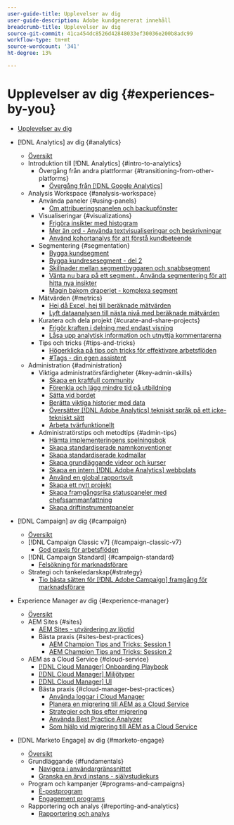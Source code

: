 ```yaml
---
user-guide-title: Upplevelser av dig
user-guide-description: Adobe kundgenererat innehåll
breadcrumb-title: Upplevelser av dig
source-git-commit: 41ca454dc8526d42848033ef30036e200b8adc99
workflow-type: tm+mt
source-wordcount: '341'
ht-degree: 13%

---
```



# Upplevelser av dig {#experiences-by-you}

+ [Upplevelser av dig](/help/overview.md)

+ [!DNL Analytics] av dig {#analytics}
   + [Översikt](/help/analytics/overview.md)
   + Introduktion till [!DNL Analytics] {#intro-to-analytics}
      + Övergång från andra plattformar {#transitioning-from-other-platforms}
         + [Övergång från [!DNL Google Analytics]](/help/analytics/intro-to-analytics/transitioning-from-other-platforms/transition-from-google-analytics.md)
   + Analysis Workspace {#analysis-workspace}
      + Använda paneler {#using-panels}
         + [Om attribueringspanelen och backupfönster](/help/analytics/analysis-workspace/using-panels/understanding-adobe-analytics-attribution-panel-and-lookback-windows.md)
      + Visualiseringar {#visualizations}
         + [Frigöra insikter med histogram](/help/analytics/analysis-workspace/visualizations/unlocking-insights-with-histograms.md)
         + [Mer än ord - Använda textvisualiseringar och beskrivningar](/help/analytics/analysis-workspace/visualizations/more-than-words-using-text-visualizations-and-descriptions.md)
         + [Använd kohortanalys för att förstå kundbeteende](/help/analytics/analysis-workspace/visualizations/use-cohort-analysis-to-understand-customer-behavior.md)
      + Segmentering {#segmentation}
         + [Bygga kundsegment](/help/analytics/analysis-workspace/segmentation/building-customer-journey-segments.md)
         + [Bygga kundresesegment - del 2](/help/analytics/analysis-workspace/segmentation/building-customer-journey-segments-part-two.md)
         + [Skillnader mellan segmentbyggaren och snabbsegment](/help/analytics/analysis-workspace/segmentation/differences-between-the-segment-builder-and-quick-segments.md)
         + [Vänta nu bara på ett segment.. Använda segmentering för att hitta nya insikter](/help/analytics/analysis-workspace/segmentation/segmentation-to-discover-new-insights.md)
         + [Magin bakom draperiet - komplexa segment](/help/analytics/analysis-workspace/segmentation/the-magic-behind-the-curtain-complex-segments.md)
      + Mätvärden {#metrics}
         + [Hej då Excel, hej till beräknade mätvärden](/help/analytics/analysis-workspace/metrics/goodbye-excel-hello-calculated-metrics.md)
         + [Lyft dataanalysen till nästa nivå med beräknade mätvärden](../analytics/analysis-workspace/metrics/take-your-data-analysis-to-the-next-level-with-calculated-metrics.md)
      + Kuratera och dela projekt {#curate-and-share-projects}
         + [Frigör kraften i delning med endast visning](/help/analytics/analysis-workspace/curate-and-share-projects/unlocking-the-power-of-view-only-sharing.md)
         + [Låsa upp analytisk information och utnyttja kommentarerna](../analytics/analysis-workspace/curate-and-share-projects/harnessing-the-power-of-annotations.md)
      + Tips och tricks {#tips-and-tricks}
         + [Högerklicka på tips och tricks för effektivare arbetsflöden](/help/analytics/analysis-workspace/tips-and-tricks/right-click-tips-and-tricks-for-more-efficient-workflows.md)
         + [#Tags - din egen assistent](/help/analytics/analysis-workspace/tips-and-tricks/tags-your-personal-assistant.md)
   + Administration {#administration}
      + Viktiga administratörsfärdigheter {#key-admin-skills}
         + [Skapa en kraftfull community](/help/analytics/administration/key-admin-skills/empowered-community.md)
         + [Förenkla och lägg mindre tid på utbildning](/help/analytics/administration/key-admin-skills/simplify-training-users.md)
         + [Sätta vid bordet](/help/analytics/administration/key-admin-skills/gaining-a-seat-at-the-table.md)
         + [Berätta viktiga historier med data](/help/analytics/administration/key-admin-skills/telling-impactful-stories-with-data.md)
         + [Översätter [!DNL Adobe Analytics] tekniskt språk på ett icke-tekniskt sätt](/help/analytics/administration/key-admin-skills/translating-adobe-analytics-technical-language.md)
         + [Arbeta tvärfunktionellt](/help/analytics/administration/key-admin-skills/working-cross-functionally.md)
      + Administratörstips och metodtips {#admin-tips}
         + [Hämta implementeringens spelningsbok](/help/analytics/administration/admin-tips/download-the-adobe-analytics-implementation-playbook.md)
         + [Skapa standardiserade namnkonventioner](/help/analytics/administration/admin-tips/create-standardized-naming-conventions.md)
         + [Skapa standardiserade kodmallar](/help/analytics/administration/admin-tips/create-standardized-code-templates.md)
         + [Skapa grundläggande videor och kurser](/help/analytics/administration/admin-tips/create-basic-videos-and-training.md)
         + [Skapa en intern [!DNL Adobe Analytics] webbplats](/help/analytics/administration/admin-tips/create-an-internal-adobe-analytics-site.md)
         + [Använd en global rapportsvit](/help/analytics/administration/admin-tips/use-a-global-report-suite.md)
         + [Skapa ett nytt projekt](/help/analytics/administration/admin-tips/create-a-news-and-announcements-project.md)
         + [Skapa framgångsrika statuspaneler med chefssammanfattning](/help/analytics/administration/admin-tips/driving-success-with-executive-summary-dashboards.md)
         + [Skapa driftinstrumentpaneler](/help/analytics/administration/admin-tips/create-operational-dashboards.md)
+ [!DNL Campaign] av dig {#campaign}
   + [Översikt](/help/campaign/overview.md)
   + [!DNL Campaign Classic v7] {#campaign-classic-v7}
      + [God praxis för arbetsflöden](/help/campaign/ac-v7/workflow-best-practices-for-marketers.md)
   + [!DNL Campaign Standard] {#campaign-standard}
      + [Felsökning för marknadsförare](/help/campaign/acs/troubleshooting-for-marketers.md)
   + Strategi och tankeledarskap{#strategy}
      + [Tio bästa sätten för [!DNL Adobe Campaign] framgång för marknadsförare](/help/campaign/10-best-practices-for-marketers.md)
+ Experience Manager av dig {#experience-manager}
   + [Översikt](/help/experience-manager/overview.md)
   + AEM Sites {#sites}
      + [AEM Sites - utvärdering av löptid](/help/experience-manager/sites/expert-resources/maturity-assessment.md)
      + Bästa praxis {#sites-best-practices}
         + [AEM Champion Tips and Tricks: Session 1](/help/experience-manager/sites/expert-resources/champion-tips-1.md)
         + [AEM Champion Tips and Tricks: Session 2](/help/experience-manager/sites/expert-resources/champion-tips-2.md)
   + AEM as a Cloud Service {#cloud-service}
      + [[!DNL Cloud Manager] Onboarding Playbook](/help/experience-manager/cloud-service/expert-resources/aem-champions/onboarding-playbook.md)
      + [[!DNL Cloud Manager] Miljötyper](/help/experience-manager/cloud-service/expert-resources/aem-champions/environment-types.md)
      + [[!DNL Cloud Manager] UI](/help/experience-manager/cloud-service/expert-resources/aem-champions/cloud-manager-ui.md)
      + Bästa praxis {#cloud-manager-best-practices}
         + [Använda loggar i Cloud Manager](/help/experience-manager/cloud-service/expert-resources/aem-champions/cloud-manager-using-logs.md)
         + [Planera en migrering till AEM as a Cloud Service](/help/experience-manager/cloud-service/expert-resources/aem-champions/migration.md)
         + [Strategier och tips efter migrering](/help/experience-manager/cloud-service/expert-resources/aem-champions/post-migration.md)
         + [Använda Best Practice Analyzer](/help/experience-manager/cloud-service/expert-resources/aem-champions/best-practice-analyzer.md)
         + [Som hjälp vid migrering till AEM as a Cloud Service](/help/experience-manager/cloud-service/expert-resources/aem-champions/migration-challenges.md)
+ [!DNL Marketo Engage] av dig {#marketo-engage}
   + [Översikt](/help/marketo/overview.md)
   + Grundläggande {#fundamentals}
      + [Navigera i användargränssnittet](/help/marketo/fundamentals/ui-navigation.md)
      + [Granska en ärvd instans - självstudiekurs](https://experienceleague.adobe.com/docs/experiences-by-you/auditing-an-inherited-instance/overview.html)
   + Program och kampanjer {#programs-and-campaigns}
      + [E-postprogram](/help/marketo/programs/email-programs.md)
      + [Engagement programs](/help/marketo/programs/engagement-programs.md)
   + Rapportering och analys {#reporting-and-analytics}
      + [Rapportering och analys](/help/marketo/reporting/reporting-and-analytics.md)

